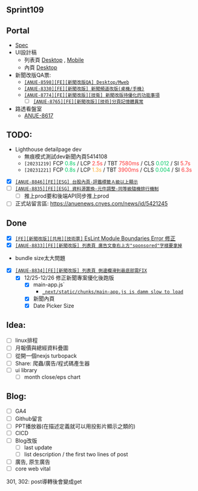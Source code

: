 ## Sprint109

## Portal
* [Spec](https://cnyesrd.atlassian.net/wiki/spaces/PS/pages/2153709569)
* UI設計稿
	* 列表頁 [Desktop](https://app.zeplin.io/project/576287bda89e8aa7045cfba5/screen/64bf3d5ab80488509d649a7e) ,  [Mobile](https://app.zeplin.io/project/576287bda89e8aa7045cfba5/screen/64d0b64c955b232302230055)
	*  內頁  [Desktop](https://app.zeplin.io/project/576287bda89e8aa7045cfba5/screen/64ad0cdf411565216532362a)
*  新聞改版QA票:
	* [`[ANUE-8598][FE][新聞改版QA] Desktop/Mweb`](https://cnyesrd.atlassian.net/browse/ANUE-8598)
	* [`[ANUE-8330][FE][新聞改版] 新聞頻道改版(桌機/手機)`](https://cnyesrd.atlassian.net/browse/ANUE-8330)
	* [`[ANUE-8774][FE][新聞改版][技衛] 新聞改版待優化的功能事項`](https://cnyesrd.atlassian.net/browse/ANUE-8774)
		* [ ] [`[ANUE-8765][FE][新聞改版][技術]分頁記憶體異常`](https://cnyesrd.atlassian.net/browse/ANUE-8765)
 * 路透看盤室
	 * [ANUE-8617](https://cnyesrd.atlassian.net/browse/ANUE-8617)

## TODO:
* Lighthouse detailpage dev
	* 無痕模式測試dev新聞內頁5414108
	* `[20231219]`  FCP <font color="#00cc66">0.8s</font> / LCP <font color="#ff3333">2.5s</font> / TBT <font color="#ff3333">7580ms</font> / CLS <font color="#00cc66">0.012</font> / SI <font color="#ff3333">5.7s</font>
	* `[20231221]`  FCP <font color="#00cc66">0.8s</font> / LCP <font color="#ffaa33">1.3s</font> / TBT <font color="#ff3333">3900ms</font> / CLS <font color="#00cc66">0.004</font> / SI <font color="#ff3333">6.3s</font>
* [x] [`[ANUE-8846][FE][ESG] 台股內頁-評鑑標籤Ａ級以上顯示`](https://cnyesrd.atlassian.net/browse/ANUE-8846)
* [ ] [`[ANUE-8835][FE][ESG] 資料源置換-元件調整-同等級隨機排行機制`](https://cnyesrd.atlassian.net/browse/ANUE-8835)
	* [ ] 推上prod要和後端API同步推上prod
* [ ] 正式站留言區: https://anuenews.cnyes.com/news/id/5421245
	
## Done
* [x] [`[FE][新聞改版][共用][技術票]` EsLint Module Boundaries Error 修正](https://cnyesrd.atlassian.net/browse/ANUE-8541)
* [x] [`[ANUE-8833][FE][新聞改版] 列表頁 廣告文章右上方"sponsored"字樣要拿掉`](https://cnyesrd.atlassian.net/browse/ANUE-8833)
* bundle size太大問題
* [x] [`[ANUE-8834][FE][新聞改版] 列表頁 側邊欄滑到最底部需FIX`](https://cnyesrd.atlassian.net/browse/ANUE-8834)
  * [x] 12/25-12/26 修正新聞專案優化後跑版
	* [x] main-app.js`
		* [`_next/static/chunks/main-app.js is damm slow to load`](https://www.reddit.com/r/nextjs/comments/18iblx2/nextstaticchunksmainappjs_is_damm_slow_to_load/)
	* [x] 新聞內頁
	* [x] Date Picker Size

## Idea:
* [ ] linux排程
* [ ] 月報價與總經資料疊圖
* [ ] 從開一個nexjs turbopack
* [ ] Share: 爬蟲/廣告/程式碼產生器
* [ ] ui library
	* [ ] month close/eps chart
## Blog: 
* [ ] GA4
* [ ] Github留言
* [ ] PPT播放器(在描述定義就可以用投影片顯示之類的)
* [ ] CICD
* [ ] Blog改版
	* [ ] last update
	* [ ] list description / the first two lines of post
* [ ] 廣告, 原生廣告
* [ ] core web vital

301, 302: post導轉後會變成get

